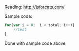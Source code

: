 

Reading: http://jsforcats.com/


Sample code:
```javascript
for(var i = 0;  i < total; i++){
	//test
}
```

Done with sample code above